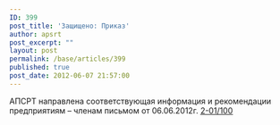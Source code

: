 ```yaml
---
ID: 399
post_title: 'Защищено: Приказ'
author: apsrt
post_excerpt: ""
layout: post
permalink: /base/articles/399
published: true
post_date: 2012-06-07 21:57:00
---
```

АПСРТ направлена соответствующая информация и рекомендации предприятиям – членам письмом от 06.06.2012г. <a href="http://www.apsrt.ru/docs/s40s.doc"><span style="text-decoration:underline;">2-01/100</span></a>